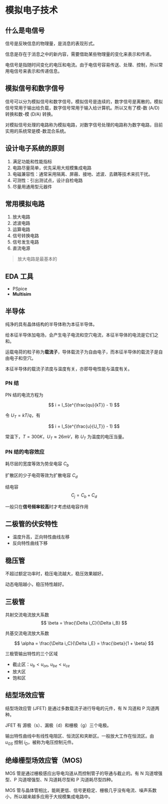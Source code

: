 # 模拟电子技术

## 什么是电信号

信号是反映信息的物理量，是消息的表现形式。

信息是存在于消息之中的新内容，需要借助某些物理量的变化来表示和传递。

电信号是指随时间变化的电压和电流。由于电信号容易传送、处理、控制，所以常用电信号来表示和传递信息。

## 模拟信号和数字信号

信号可以分为模拟信号和数字信号。模拟信号是连续的，数字信号是离散的。模拟信号常用于输出给负载，数字信号常用于输入给计算机。所以又有了模-数 (A/D) 转换和数-模 (D/A) 转换。

对模拟信号处理的电路称为模拟电路，对数字信号处理的电路称为数字电路，目前实用的系统常是模-数混合系统。

## 设计电子系统的原则

1. 满足功能和性能指标
2. 电路尽量简单，优先采用大规模集成电路
3. 电磁兼容性：通常采用隔离、屏蔽、接地、滤波、去耦等技术来抗干扰。
4. 可测性：引出测试点，设计自检电路
5. 尽量用通用型元器件

## 常用模拟电路

1. 放大电路
2. 滤波电路
3. 运算电路
4. 信号转换电路
5. 信号发生电路
6. 直流电源

> 放大电路是最基本的

## EDA 工具

- PSpice
- **Multisim**

## 半导体

纯净的具有晶体结构的半导体称为本征半导体。

给本征半导体加电场，会产生电子电流和空穴电流，本征半导体的电流是它们之和。

运载电荷的粒子称为**载流子**，导体载流子为自由电子，而本征半导体的载流子是自由电子和空穴。

本征半导体的载流子浓度与温度有关，亦即导电性能与温度有关。

### PN 结

PN 结的电流方程为

$$
i = I_S(e^{\frac{qu}{kT}} - 1)
$$

令 $U_T = kT/q$，有

$$
i = I_S(e^{\frac{u}{U_T}} - 1)
$$

常温下，$T=300K$，$U_T \approx 26mV$，称 $U_T$ 为温度的电压当量。

### PN 结的电容效应

耗尽层的宽度等效为势垒电容 $C_b$ 

扩散区的少子电荷等效为扩散电容 $C_d$

结电容
$$
C_j = C_b + C_d
$$

一般只在**信号频率较高**时才考虑结电容作用

## 二极管的伏安特性

- 温度升高，正向特性曲线左移
- 反向特性曲线下移

## 稳压管

不超过额定功率时，稳压电流越大，稳压效果越好。

动态电阻越小，稳压特性越好。

## 三极管

共射交流电流放大系数
$$
\beta = \frac{\Delta i_C}{\Delta i_B}
$$

共基交流电流放大系数

$$
\alpha = \frac{\Delta i_C}{\Delta i_E} = \frac{\beta}{1 + \beta}
$$

三极管输出特性的三个区域

- 截止区：$u_b < u_{on}$, $u_{be} < u_{ce}$
- 放大区
- 饱和区

## 结型场效应管

结型场效应管 (JFET) 是通过多数载流子进行导电的元件，有 N 沟道和 P 沟道两种。

JFET 有 源极（s）、漏极（d）和栅极（g）三个电极。

输出特性曲线中有线性电阻区、恒流区和夹断区。一般放大工作在恒流区。由 $u_{GS}$ 控制 $i_D$，被称为电压控制元件。

## 绝缘栅型场效应管（MOS)

MOS 管是通过栅极感应出导电沟道从而控制管子的导通与截止的。有 N 沟道增强型、P 沟道增强型、N 沟道耗尽型和 P 沟道耗尽型四种。

MOS 管与晶体管相比，能耗更低、信号更稳定、栅极几乎没有电流、噪声系数小，所以越来越多应用于大规模集成电路中。